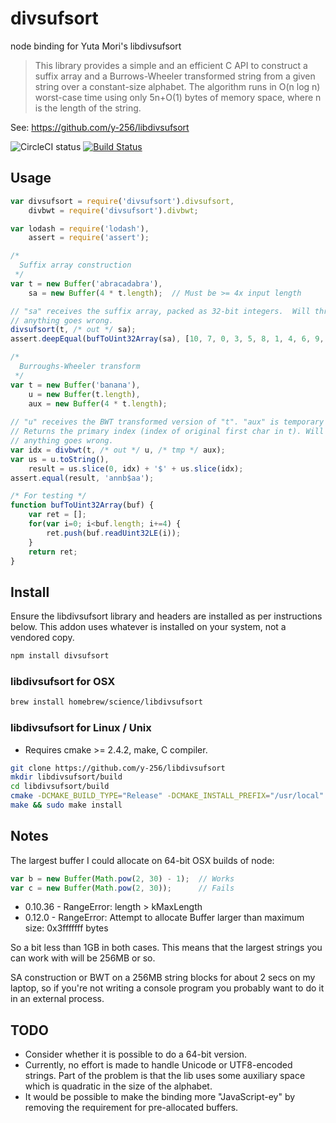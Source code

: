 # divsufsort
node binding for Yuta Mori's libdivsufsort

> This library provides a simple and an efficient C API to construct a suffix array and a Burrows-Wheeler 
> transformed string from a given string over a constant-size alphabet. The algorithm runs in O(n log n) 
> worst-case time using only 5n+O(1) bytes of memory space, where n is the length of the string.

See: https://github.com/y-256/libdivsufsort

![CircleCI status](https://circleci.com/gh/bls/node-divsufsort.png?style=shield&circle-token=45d20bfe875bec3b9f9f4c0bd3a481832d8ae8af)
[![Build Status](https://travis-ci.org/bls/node-divsufsort.svg?branch=master)](https://travis-ci.org/bls/node-divsufsort)

## Usage

```js
var divsufsort = require('divsufsort').divsufsort,
    divbwt = require('divsufsort').divbwt;

var lodash = require('lodash'),
    assert = require('assert');

/*
  Suffix array construction
 */
var t = new Buffer('abracadabra'), 
    sa = new Buffer(4 * t.length);  // Must be >= 4x input length

// "sa" receives the suffix array, packed as 32-bit integers.  Will throw if 
// anything goes wrong.  
divsufsort(t, /* out */ sa);
assert.deepEqual(bufToUint32Array(sa), [10, 7, 0, 3, 5, 8, 1, 4, 6, 9, 2]);

/*
  Burroughs-Wheeler transform
 */
var t = new Buffer('banana'),
    u = new Buffer(t.length),
    aux = new Buffer(4 * t.length);
    
// "u" receives the BWT transformed version of "t". "aux" is temporary storage.
// Returns the primary index (index of original first char in t). Will throw if 
// anything goes wrong.
var idx = divbwt(t, /* out */ u, /* tmp */ aux);
var us = u.toString(),
    result = us.slice(0, idx) + '$' + us.slice(idx);
assert.equal(result, 'annb$aa');

/* For testing */
function bufToUint32Array(buf) {
    var ret = [];
    for(var i=0; i<buf.length; i+=4) {
        ret.push(buf.readUint32LE(i));
    }
    return ret;
}

```

## Install

Ensure the libdivsufsort library and headers are installed as per 
instructions below. This addon uses whatever is installed on your 
system, not a vendored copy.

```bash
npm install divsufsort
```

### libdivsufsort for OSX

```bash
brew install homebrew/science/libdivsufsort
```

### libdivsufsort for Linux / Unix

* Requires cmake >= 2.4.2, make, C compiler.

```bash
git clone https://github.com/y-256/libdivsufsort
mkdir libdivsufsort/build
cd libdivsufsort/build
cmake -DCMAKE_BUILD_TYPE="Release" -DCMAKE_INSTALL_PREFIX="/usr/local" .. 
make && sudo make install
```
## Notes

The largest buffer I could allocate on 64-bit OSX builds of node:

```js
var b = new Buffer(Math.pow(2, 30) - 1);  // Works
var c = new Buffer(Math.pow(2, 30));      // Fails
```

* 0.10.36 - RangeError: length > kMaxLength
* 0.12.0 - RangeError: Attempt to allocate Buffer larger than maximum size: 
  0x3fffffff bytes

So a bit less than 1GB in both cases. This means that the largest 
strings you can work with will be 256MB or so.

SA construction or BWT on a 256MB string blocks for about 2 secs on my laptop, 
so if you're not writing a console program you probably want to do it in an 
external process.

## TODO

* Consider whether it is possible to do a 64-bit version.
* Currently, no effort is made to handle Unicode or UTF8-encoded strings.  Part
  of the problem is that the lib uses some auxiliary space which is quadratic in
  the size of the alphabet.
* It would be possible to make the binding more "JavaScript-ey" by removing the
  requirement for pre-allocated buffers.  
